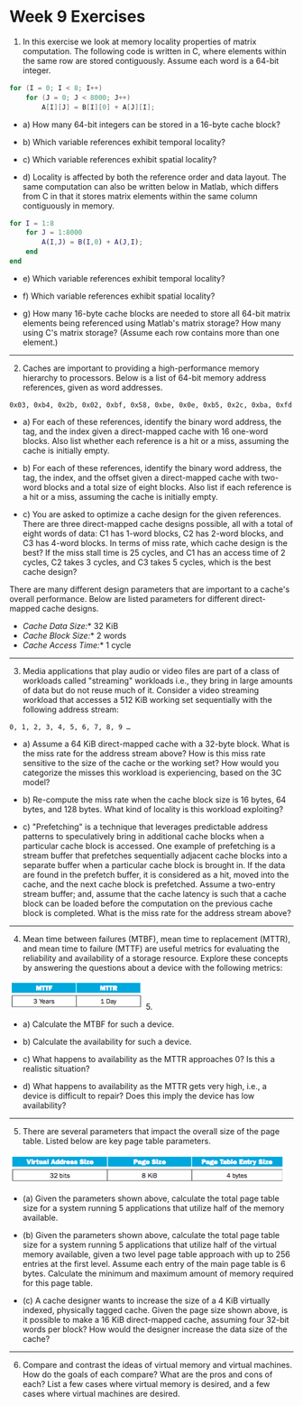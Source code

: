 # Week 9 Exercises 

1. In this exercise we look at memory locality properties of matrix computation. The following code is written in C, where elements within the same row are stored contiguously. Assume each word is a 64-bit integer.
```c
for (I = 0; I < 8; I++)
    for (J = 0; J < 8000; J++)
        A[I][J] = B[I][0] + A[J][I];
```

- a) How many 64-bit integers can be stored in a 16-byte cache block?

- b) Which variable references exhibit temporal locality?

- c) Which variable references exhibit spatial locality?

- d) Locality is affected by both the reference order and data layout. The same computation can also be written below in Matlab, which differs from C in that it stores matrix elements within the same column contiguously in memory.

```matlab
for I = 1:8
    for J = 1:8000
        A(I,J) = B(I,0) + A(J,I);
    end
end
```
- e) Which variable references exhibit temporal locality?

- f) Which variable references exhibit spatial locality?

- g) How many 16-byte cache blocks are needed to store all 64-bit matrix elements being referenced using Matlab's matrix storage? How many using C's matrix storage? (Assume each row contains more than one element.)

---
2. Caches are important to providing a high-performance memory hierarchy to processors. Below is a list of 64-bit memory address references, given as word addresses.

```
0x03, 0xb4, 0x2b, 0x02, 0xbf, 0x58, 0xbe, 0x0e, 0xb5, 0x2c, 0xba, 0xfd
```

- a) For each of these references, identify the binary word address, the tag, and the index given a direct-mapped cache with 16 one-word blocks. Also list whether each reference is a hit or a miss, assuming the cache is initially empty.

- b) For each of these references, identify the binary word address, the tag, the index, and the offset given a direct-mapped cache with two-word blocks and a total size of eight blocks. Also list if each reference is a hit or a miss, assuming the cache is initially empty.

- c) You are asked to optimize a cache design for the given references. There are three direct-mapped cache designs possible, all with a total of eight words of data: C1 has 1-word blocks, C2 has 2-word blocks, and C3 has 4-word blocks. In terms of miss rate, which cache design is the best? If the miss stall time is 25 cycles, and C1 has an access time of 2 cycles, C2 takes 3 cycles, and C3 takes 5 cycles, which is the best cache design?

There are many different design parameters that are important to a cache's overall performance. Below are listed parameters for different direct-mapped cache designs.

- *Cache Data Size:** 32 KiB
- *Cache Block Size:** 2 words
- *Cache Access Time:** 1 cycle

---

3. Media applications that play audio or video files are part of a class of workloads called "streaming" workloads i.e., they bring in large amounts of data but do not reuse much of it. Consider a video streaming workload that accesses a 512 KiB working set sequentially with the following address stream:

```
0, 1, 2, 3, 4, 5, 6, 7, 8, 9 …
```

- a) Assume a 64 KiB direct-mapped cache with a 32-byte block. What is the miss rate for the address stream above? How is this miss rate sensitive to the size of the cache or the working set? How would you categorize the misses this workload is experiencing, based on the 3C model?

- b) Re-compute the miss rate when the cache block size is 16 bytes, 64 bytes, and 128 bytes. What kind of locality is this workload exploiting?

- c) "Prefetching" is a technique that leverages predictable address patterns to speculatively bring in additional cache blocks when a particular cache block is accessed. One example of prefetching is a stream buffer that prefetches sequentially adjacent cache blocks into a separate buffer when a particular cache block is brought in. If the data are found in the prefetch buffer, it is considered as a hit, moved into the cache, and the next cache block is prefetched. Assume a two-entry stream buffer; and, assume that the cache latency is such that a cache block can be loaded before the computation on the previous cache block is completed. What is the miss rate for the address stream above?

---

4. Mean time between failures (MTBF), mean time to replacement (MTTR), and mean time to failure (MTTF) are useful metrics for evaluating the reliability and availability of a storage resource. Explore these concepts by answering the questions about a device with the following metrics: 

![Mean time between failure (MTTF) is 3 years. Mean time to replacement (MTTR) is 1 day.](imgs/mttf-mttr.png)
5. 
- a) Calculate the MTBF for such a device.

- b) Calculate the availability for such a device.

- c) What happens to availability as the MTTR approaches 0? Is this a realistic situation?

- d) What happens to availability as the MTTR gets very high, i.e., a device is difficult to repair? Does this imply the device has low availability?

---

5. There are several parameters that impact the overall size of the page table. Listed below are key page table parameters.

![The virtual address size is 32 bits. The page size is 8 KiB. The page table entry size is 4 bytes.](imgs/keyPageTableParameters.png)

- (a) Given the parameters shown above, calculate the total page table size for a system running 5 applications that utilize half of the memory available.

- (b) Given the parameters shown above, calculate the total page table size for a system running 5 applications that utilize half of the virtual memory available, given a two level page table approach with up to 256 entries at the first level. Assume each entry of the main page table is 6 bytes. Calculate the minimum and maximum amount of memory required for this page table.

- (c) A cache designer wants to increase the size of a 4 KiB virtually indexed, physically tagged cache. Given the page size shown above, is it possible to make a 16 KiB direct-mapped cache, assuming four 32-bit words per block? How would the designer increase the data size of the cache?

---

6. Compare and contrast the ideas of virtual memory and virtual machines. How do the goals of each compare? What are the pros and cons of each? List a few cases where virtual memory is desired, and a few cases where virtual machines are desired.